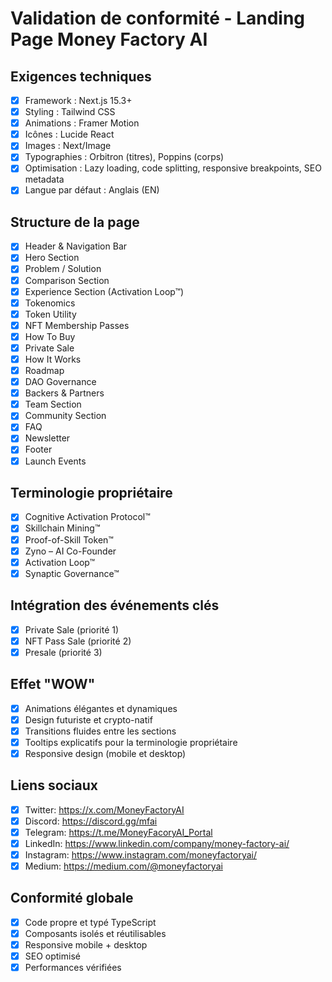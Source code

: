 # Validation de conformité - Landing Page Money Factory AI

## Exigences techniques
- [x] Framework : Next.js 15.3+
- [x] Styling : Tailwind CSS
- [x] Animations : Framer Motion
- [x] Icônes : Lucide React
- [x] Images : Next/Image
- [x] Typographies : Orbitron (titres), Poppins (corps)
- [x] Optimisation : Lazy loading, code splitting, responsive breakpoints, SEO metadata
- [x] Langue par défaut : Anglais (EN)

## Structure de la page
- [x] Header & Navigation Bar
- [x] Hero Section
- [x] Problem / Solution
- [x] Comparison Section
- [x] Experience Section (Activation Loop™)
- [x] Tokenomics
- [x] Token Utility
- [x] NFT Membership Passes
- [x] How To Buy
- [x] Private Sale
- [x] How It Works
- [x] Roadmap
- [x] DAO Governance
- [x] Backers & Partners
- [x] Team Section
- [x] Community Section
- [x] FAQ
- [x] Newsletter
- [x] Footer
- [x] Launch Events

## Terminologie propriétaire
- [x] Cognitive Activation Protocol™
- [x] Skillchain Mining™
- [x] Proof-of-Skill Token™
- [x] Zyno – AI Co-Founder
- [x] Activation Loop™
- [x] Synaptic Governance™

## Intégration des événements clés
- [x] Private Sale (priorité 1)
- [x] NFT Pass Sale (priorité 2)
- [x] Presale (priorité 3)

## Effet "WOW"
- [x] Animations élégantes et dynamiques
- [x] Design futuriste et crypto-natif
- [x] Transitions fluides entre les sections
- [x] Tooltips explicatifs pour la terminologie propriétaire
- [x] Responsive design (mobile et desktop)

## Liens sociaux
- [x] Twitter: https://x.com/MoneyFactoryAI
- [x] Discord: https://discord.gg/mfai
- [x] Telegram: https://t.me/MoneyFacoryAI_Portal
- [x] LinkedIn: https://www.linkedin.com/company/money-factory-ai/
- [x] Instagram: https://www.instagram.com/moneyfactoryai/
- [x] Medium: https://medium.com/@moneyfactoryai

## Conformité globale
- [x] Code propre et typé TypeScript
- [x] Composants isolés et réutilisables
- [x] Responsive mobile + desktop
- [x] SEO optimisé
- [x] Performances vérifiées
